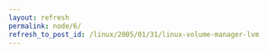 ```yaml
---
layout: refresh
permalink: node/6/
refresh_to_post_id: /linux/2005/01/31/linux-volume-manager-lvm
---
```

